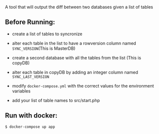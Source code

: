 A tool that will output the diff between two databases given a list of tables

## Before Running:

- create a list of tables to syncronize

- alter each table in the list to have a rowversion column named `SYNC_VERSION`(This is MasterDB)

- create a second database with all the tables from the list (This is copyDB)

- alter each table in copyDB by adding an integer column named `SYNC_LAST_VERSION`

- modify `docker-compose.yml` with the correct values for the environment variables

- add your list of table names to src/start.php

## Run with docker:

```
$ docker-compose up app
```
